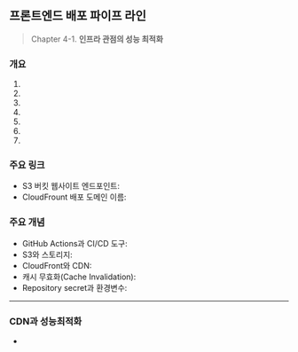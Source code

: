 ## 프론트엔드 배포 파이프 라인

> Chapter 4-1. **인프라 관점의 성능 최적화**

### 개요

1.
2.
3.
4.
5.
6.
7.

### 주요 링크

- S3 버킷 웹사이트 엔드포인트:
- CloudFrount 배포 도메인 이름:

### 주요 개념

- GitHub Actions과 CI/CD 도구:
- S3와 스토리지:
- CloudFront와 CDN:
- 캐시 무효화(Cache Invalidation):
- Repository secret과 환경변수:

---

### CDN과 성능최적화

-